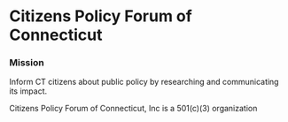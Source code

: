 # Citizens Policy Forum of Connecticut


### Mission
Inform CT citizens about public policy by researching and communicating its impact.






Citizens Policy Forum of Connecticut, Inc is a 501(c)(3) organization
